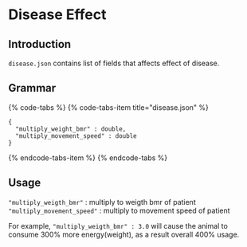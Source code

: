 # Disease Effect

## Introduction

`disease.json` contains list of fields that affects effect of disease.

## Grammar

{% code-tabs %}
{% code-tabs-item title="disease.json" %}
```text
{
  "multiply_weight_bmr" : double,
  "multiply_movement_speed" : double
}
```
{% endcode-tabs-item %}
{% endcode-tabs %}

## Usage

`"multiply_weigth_bmr"` : multiply to weigth bmr of patient  
`"multiply_movement_speed"` : multiply to movement speed of patient  
  
For example, `"multiply_weigth_bmr" : 3.0` will cause the animal to consume 300% more energy\(weight\), as a result overall 400% usage.

